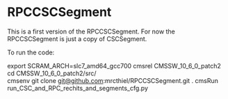 # RPCCSCSegment

This is a first version of the RPCCSCSegment. For now the RPCCSCSegment is just a copy of CSCSegment.

To run the code:

export SCRAM_ARCH=slc7_amd64_gcc700 
cmsrel CMSSW_10_6_0_patch2 
cd CMSSW_10_6_0_patch2/src/  
cmsenv 
git clone git@github.com:mrcthiel/RPCCSCSegment.git . 
cmsRun run_CSC_and_RPC_rechits_and_segments_cfg.py  


